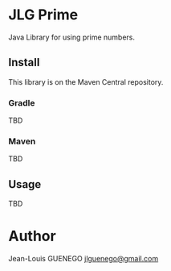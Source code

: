 # JLG Prime

Java Library for using prime numbers.

## Install

This library is on the Maven Central repository.

### Gradle

TBD

### Maven

TBD

## Usage

TBD

# Author

Jean-Louis GUENEGO <jlguenego@gmail.com>
